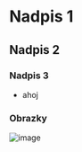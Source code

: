 # Nadpis 1
## Nadpis 2
### Nadpis 3
- ahoj
### Obrazky
![image](https://github.com/user-attachments/assets/8b00e3e5-2ead-4d97-a4d5-3b81f16dc727)

